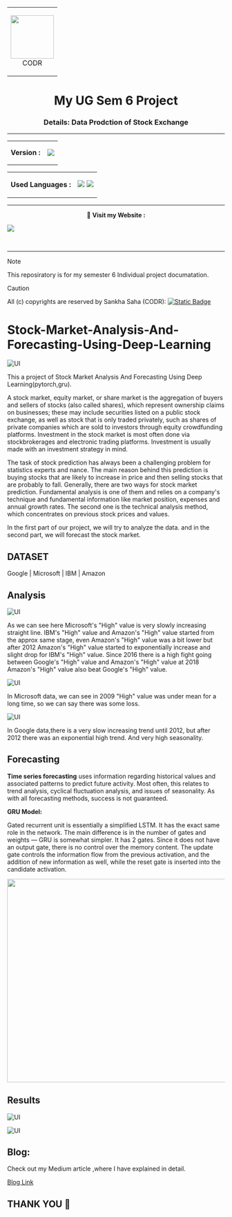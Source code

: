 <table align="center"><tr>
  <td>
<p align="center">
<img src="https://github.com/codr07/stock-data-analysis/blob/main/sankha.jpg" width="100px"><br>
  CODR
<p>
 </td>
</tr>
</table>
<h1 align="center">My UG Sem 6 Project</h1>
<h3 align="center">Details: Data Prodction of Stock Exchange</h3>
<hr - />
<table align="center">
  <tr>
    <td><strong>Version :</strong></td>
    <td><p align="center">
 <a href="https://github.com/codr07/my-portfolio/releases/tag/html"><img src="https://img.shields.io/badge/1.0-white?logo=github&label=Version&labelColor=red"/></a>
</p></td>
  
  </tr>
</table>
<table align="center">
  <tr>
    <td> <strong>Used Languages :</strong> </td>
    <td>
      <p align="center">
 <img src="https://ziadoua.github.io/m3-Markdown-Badges/badges/R/r1.svg"/> <img src="https://ziadoua.github.io/m3-Markdown-Badges/badges/Python/python3.svg"/> 
</p>
    </td>
  </tr>
</table>

<hr  />

<p align="center">  
  🔗 <strong>Visit my Website :</strong>
  
<a href="https://codrss.netlify.app"><img src="https://img.shields.io/website?url=https%3A%2F%2Fcodr.netlify.app&up_message=Website--here&style=for-the-badge&logo=Netlify&label=Visit"/></a>
</p>

</p>
<br/>
<hr/>

> [!NOTE]
> This reposiratory is for my semester 6 Individual project documatation.

> [!CAUTION]
> All (c) copyrights are reserved by Sankha Saha (CODR):  [![Static Badge](https://img.shields.io/badge/%E2%9A%A0%EF%B8%8FSecurity%20!-%23f00707?style=for-the-badge)](https://github.com/codr07/stock-data-analysis/blob/main/SECURITY.md)

# Stock-Market-Analysis-And-Forecasting-Using-Deep-Learning

![UI](gg.jpg)

This a project of Stock Market Analysis And Forecasting Using Deep Learning(pytorch,gru).

A stock market, equity market, or share market is the aggregation of buyers and sellers of stocks (also called shares), which represent ownership claims on businesses; these may include securities listed on a public stock exchange, as well as stock that is only traded privately, such as shares of private companies which are sold to investors through equity crowdfunding platforms. Investment in the stock market is most often done via stockbrokerages and electronic trading platforms. Investment is usually made with an investment strategy in mind.

The task of stock prediction has always been a challenging problem for statistics experts and nance. The main reason behind this prediction is buying stocks that are likely to increase in price and then selling stocks that are probably to fall. Generally, there are two ways for stock market prediction. Fundamental analysis is one of them and relies on a company's technique and fundamental information like market position, expenses and annual growth rates. The second one is the technical analysis method, which concentrates on previous stock prices and values.

In the first part of our project, we will try to analyze the data. and in the second part, we will forecast the stock market.

DATASET
------
Google | Microsoft | IBM | Amazon

Analysis
------
![UI](download12.jpg)

As we can see here Microsoft's "High" value is very slowly increasing straight line. IBM's "High" value and Amazon's "High" value started from the approx same stage, even Amazon's "High" value was a bit lower but after 2012 Amazon's "High" value started to exponentially increase and slight drop for IBM's "High" value. Since 2016 there is a high fight going between Google's "High" value and Amazon's "High" value at 2018 Amazon's "High" value also beat Google's "High" value.

![UI](download13.jpg)

In Microsoft data, we can see in 2009 "High" value was under mean for a long time, so we can say there was some loss.

![UI](download14.jpg)

In Google data,there is a very slow increasing trend until 2012, but after 2012 there was an exponential high trend. And very high seasonality.

Forecasting 
------
**Time series forecasting** uses information regarding historical values and associated patterns to predict future activity. Most often, this relates to trend analysis, cyclical fluctuation analysis, and issues of seasonality. As with all forecasting methods, success is not guaranteed.

**GRU Model:**

Gated recurrent unit is essentially a simplified LSTM. It has the exact same role in the network. The main difference is in the number of gates and weights — GRU is somewhat simpler. It has 2 gates. Since it does not have an output gate, there is no control over the memory content. The update gate controls the information flow from the previous activation, and the addition of new information as well, while the reset gate is inserted into the candidate activation.

<p align="left">
    <img src="https://d2l.ai/_images/gru-1.svg" width="570" height="470">
  </p>

Results
-----
![UI](ibm.jpg)

![UI](ibm3.jpg)

Blog:
----

Check out my Medium article ,where I have explained in detail.

[Blog Link]()



THANK YOU :sparkling_heart:
-----
